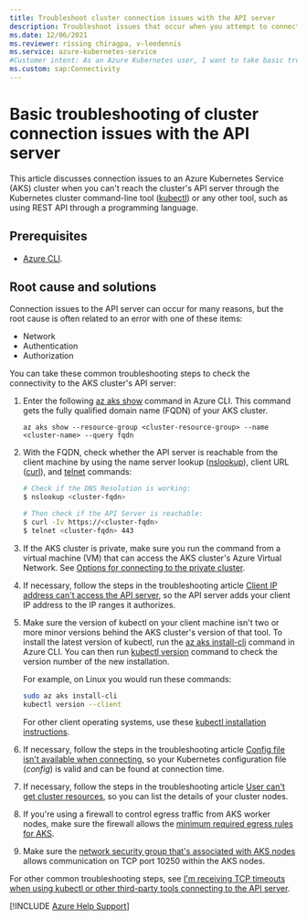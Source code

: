 ```yaml
---
title: Troubleshoot cluster connection issues with the API server
description: Troubleshoot issues that occur when you attempt to connect to the API server of an Azure Kubernetes Service (AKS) cluster.
ms.date: 12/06/2021
ms.reviewer: rissing chiragpa, v-leedennis
ms.service: azure-kubernetes-service
#Customer intent: As an Azure Kubernetes user, I want to take basic troubleshooting measures so that I can avoid cluster connectivity issues with the API server.
ms.custom: sap:Connectivity
---
```

# Basic troubleshooting of cluster connection issues with the API server

This article discusses connection issues to an Azure Kubernetes Service (AKS) cluster when you can't reach the cluster's API server through the Kubernetes cluster command-line tool ([kubectl](https://kubernetes.io/docs/reference/kubectl/overview/)) or any other tool, such as using REST API through a programming language.

## Prerequisites

- [Azure CLI](/cli/azure/install-azure-cli).

## Root cause and solutions

Connection issues to the API server can occur for many reasons, but the root cause is often related to an error with one of these items:

- Network
- Authentication
- Authorization

You can take these common troubleshooting steps to check the connectivity to the AKS cluster's API server:

1. Enter the following [az aks show](/cli/azure/aks#az-aks-show) command in Azure CLI. This command gets the fully qualified domain name (FQDN) of your AKS cluster.

    ```azurecli
    az aks show --resource-group <cluster-resource-group> --name <cluster-name> --query fqdn
    ```

1. With the FQDN, check whether the API server is reachable from the client machine by using the name server lookup ([nslookup](/windows-server/administration/windows-commands/nslookup)), client URL ([curl](https://curl.se/docs/manpage.html)), and [telnet](/windows-server/administration/windows-commands/telnet) commands:

    ```bash
    # Check if the DNS Resolution is working:
    $ nslookup <cluster-fqdn>  
    
    # Then check if the API Server is reachable:
    $ curl -Iv https://<cluster-fqdn>
    $ telnet <cluster-fqdn> 443
    ```

1. If the AKS cluster is private, make sure you run the command from a virtual machine (VM) that can access the AKS cluster's Azure Virtual Network. See [Options for connecting to the private cluster](/azure/aks/private-clusters#options-for-connecting-to-the-private-cluster).

1. If necessary, follow the steps in the troubleshooting article [Client IP address can't access the API server](client-ip-address-cannot-access-api-server.md), so the API server adds your client IP address to the IP ranges it authorizes.

1. Make sure the version of kubectl on your client machine isn't two or more minor versions behind the AKS cluster's version of that tool. To install the latest version of kubectl, run the [az aks install-cli](/cli/azure/aks#az-aks-install-cli) command in Azure CLI. You can then run [kubectl version](https://kubernetes.io/docs/reference/generated/kubectl/kubectl-commands#version) command to check the version number of the new installation.

    For example, on Linux you would run these commands:

    ```bash
    sudo az aks install-cli
    kubectl version --client
    ```

    For other client operating systems, use these [kubectl installation instructions](https://kubernetes.io/docs/tasks/tools/).

1. If necessary, follow the steps in the troubleshooting article [Config file isn't available when connecting](config-file-is-not-available-when-connecting.md), so your Kubernetes configuration file (*config*) is valid and can be found at connection time.

1. If necessary, follow the steps in the troubleshooting article [User can't get cluster resources](user-cannot-get-cluster-resources.md), so you can list the details of your cluster nodes.

1. If you're using a firewall to control egress traffic from AKS worker nodes, make sure the firewall allows the [minimum required egress rules for AKS](/azure/aks/limit-egress-traffic).

1. Make sure the [network security group that's associated with AKS nodes](/azure/aks/concepts-security#azure-network-security-groups) allows communication on TCP port 10250 within the AKS nodes.

For other common troubleshooting steps, see [I'm receiving TCP timeouts when using kubectl or other third-party tools connecting to the API server](/azure/aks/troubleshooting#im-receiving-tcp-timeouts-when-using-kubectl-or-other-third-party-tools-connecting-to-the-api-server).

[!INCLUDE [Azure Help Support](../../../includes/azure-help-support.md)]
